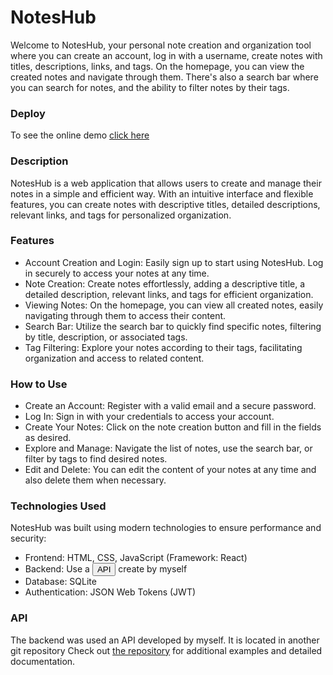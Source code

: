 # NotesHub
Welcome to NotesHub, your personal note creation and organization tool where you can create an account, log in with a username, create notes with titles, descriptions, links, and tags. On the homepage, you can view the created notes and navigate through them. There's also a search bar where you can search for notes, and the ability to filter notes by their tags.

### Deploy
To see the online demo [click here](https://main--noteshub-dc.netlify.app/)

### Description
NotesHub is a web application that allows users to create and manage their notes in a simple and efficient way. With an intuitive interface and flexible features, you can create notes with descriptive titles, detailed descriptions, relevant links, and tags for personalized organization.

### Features
- Account Creation and Login: Easily sign up to start using NotesHub. Log in securely to access your notes at any time.
- Note Creation: Create notes effortlessly, adding a descriptive title, a detailed description, relevant links, and tags for efficient organization.
- Viewing Notes: On the homepage, you can view all created notes, easily navigating through them to access their content.
- Search Bar: Utilize the search bar to quickly find specific notes, filtering by title, description, or associated tags.
- Tag Filtering: Explore your notes according to their tags, facilitating organization and access to related content.

### How to Use
- Create an Account: Register with a valid email and a secure password.
- Log In: Sign in with your credentials to access your account.
- Create Your Notes: Click on the note creation button and fill in the fields as desired.
- Explore and Manage: Navigate the list of notes, use the search bar, or filter by tags to find desired notes.
- Edit and Delete: You can edit the content of your notes at any time and also delete them when necessary.

### Technologies Used

NotesHub was built using modern technologies to ensure performance and security:
- Frontend: HTML, CSS, JavaScript (Framework: React)
- Backend: Use a [<button>API</button>](#API) create by myself
- Database: SQLite
- Authentication: JSON Web Tokens (JWT)

### API
The backend was used an API developed by myself. It is located in another git repository
Check out [the repository](https://github.com/dcarminatti/noteshub-api) for additional examples and detailed documentation.
